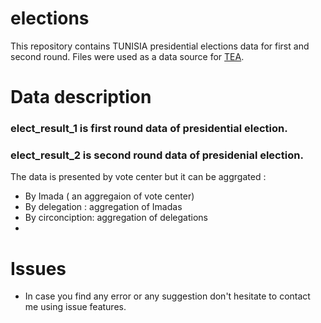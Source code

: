 elections
=========

This repository contains TUNISIA presidential elections data for first and second round. Files were used as a data source for [TEA](https://agstudy.shinyapps.io/tun_elections/). 


Data description
==================

### elect_result_1 is first round data of presidential election.
### elect_result_2 is second round data of presidenial election.

The data is presented by vote center but it can be aggrgated :

* By Imada ( an aggregaion of vote center)
* By delegation : aggregation of Imadas
* By circonciption: aggregation of delegations
* 

Issues
==================

* In case you find any error or any suggestion don't hesitate to contact me using issue features.
